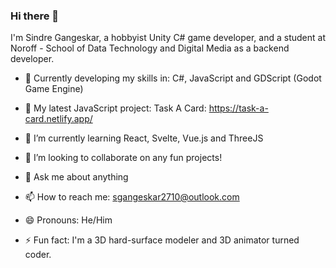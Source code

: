 ### Hi there 👋

I'm Sindre Gangeskar, a hobbyist Unity C# game developer, and a student at Noroff - School of Data Technology and Digital Media as a backend developer. 

- 🧠 Currently developing my skills in:  C#, JavaScript and GDScript (Godot Game Engine)

- 🔭 My latest JavaScript project: Task A Card: https://task-a-card.netlify.app/
- 📖 I’m currently learning React, Svelte, Vue.js and ThreeJS
- 👯 I’m looking to collaborate on any fun projects!
- 💬 Ask me about anything
- 📫 How to reach me: sgangeskar2710@outlook.com
- 😄 Pronouns: He/Him
- ⚡ Fun fact: I'm a 3D hard-surface modeler and 3D animator turned coder.

<!--
**sindre-gangeskar/sindre-gangeskar** is a ✨ _special_ ✨ repository because its `README.md` (this file) appears on your GitHub profile.

Here are some ideas to get you started:
-->
